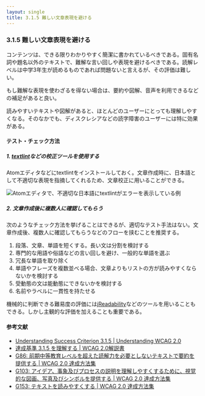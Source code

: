 ```yaml
---
layout: single
title: 3.1.5 難しい文章表現を避ける
---
```


### 3.1.5 難しい文章表現を避ける

コンテンツは、できる限りわかりやすく簡潔に書かれているべきである。固有名詞や題名以外のテキストで、難解な言い回しや表現を避けるべきである。読解レベルは中学3年生が読めるものであれば問題ないと言えるが、その評価は難しい。

もし難解な表現を使わざるを得ない場合は、要約や図解、音声を利用できるなどの補足があると良い。

読みやすいテキストや図解があると、ほとんどのユーザーにとっても理解しやすくなる。そのなかでも、ディスクレシアなどの読字障害のユーザーには特に効果がある。

#### テスト・チェック方法

##### 1. [textlint](https://textlint.github.io/)などの校正ツールを使用する

Atomエディタなどにtextlintをインストールしておく。文章作成時に、日本語として不適切な表現を指摘してくれるため、文章校正に用いることができる。

![Atomエディタで、不適切な日本語にtextlintがエラーを表示している例](/a11y-guidelines/img/3/1/5/1.png)

##### 2. 文章作成後に複数人に確認してもらう

次のようなチェック方法を挙げることはできるが、適切なテスト手法はない。文章作成後、複数人に確認してもらうなどのフローを挟むことを推奨する。

1. 段落、文章、単語を短くする。長い文は分割を検討する
2. 専門的な用語や俗語などの言い回しを避け、一般的な単語を選ぶ
3. 冗長な単語を取り除く
4. 単語やフレーズを複数並べる場合、文章よりもリストの方が読みやすくならないかを検討する
5. 受動態の文は能動態にできないかを検討する
6. 名前やラベルに一貫性を持たせる

機械的に判断できる難易度の評価には[jReadability](https://jreadability.net/ja/)などのツールを用いることもできる。しかし主観的な評価を加えることも重要である。

#### 参考文献

- [Understanding Success Criterion 3.1.5 | Understanding WCAG 2.0](https://www.w3.org/TR/UNDERSTANDING-WCAG20/meaning-supplements.html)
- [達成基準 3.1.5 を理解する | WCAG 2.0解説書](https://waic.jp/docs/UNDERSTANDING-WCAG20/meaning-supplements.html#lowseceddef)
- [G86: 前期中等教育レベルを超えた読解力を必要としないテキストで要約を提供する | WCAG 2.0 達成方法集](https://waic.jp/docs/WCAG-TECHS/G86.html)
- [G103: アイデア、事象及びプロセスの説明を理解しやすくするために、視覚的な図画、写真及びシンボルを提供する | WCAG 2.0 達成方法集](https://waic.jp/docs/WCAG-TECHS/G103.html)
- [G153: テキストを読みやすくする | WCAG 2.0 達成方法集](https://waic.jp/docs/WCAG-TECHS/G153.html)

